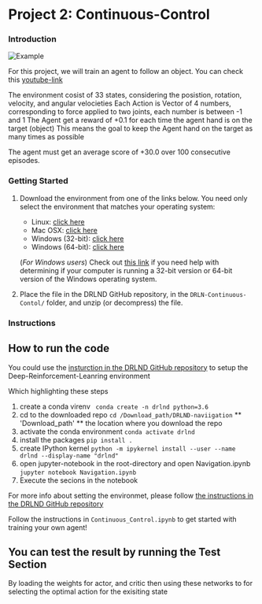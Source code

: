 # Project 2: Continuous-Control

### Introduction

![Example](environment.gif)

For this project, we will train an agent to follow an object. 
You can check this [youtube-link](https://www.youtube.com/watch?v=ZVIxt2rt1_4) 

The environment cosist of 33 states, considering the posistion, rotation, velocity, and angular velocieties 
Each Action is Vector of 4 numbers, corresponding to force applied to two joints, each number is between -1 and 1
The Agent get a reward of +0.1 for each time the agent hand is on the target (object) 
This means the goal to keep the Agent hand on the target as many times as possible

The agent must get an average score of +30.0 over 100 consecutive episodes.

### Getting Started

1. Download the environment from one of the links below.  You need only select the environment that matches your operating system:
    - Linux: [click here](https://s3-us-west-1.amazonaws.com/udacity-drlnd/P2/Reacher/one_agent/Reacher_Linux.zip)
    - Mac OSX: [click here](https://s3-us-west-1.amazonaws.com/udacity-drlnd/P2/Reacher/one_agent/Reacher.app.zip)
    - Windows (32-bit): [click here](https://s3-us-west-1.amazonaws.com/udacity-drlnd/P2/Reacher/one_agent/Reacher_Windows_x86.zip)
    - Windows (64-bit): [click here](https://s3-us-west-1.amazonaws.com/udacity-drlnd/P2/Reacher/one_agent/Reacher_Windows_x86_64.zip)
    
    (_For Windows users_) Check out [this link](https://support.microsoft.com/en-us/help/827218/how-to-determine-whether-a-computer-is-running-a-32-bit-version-or-64) if you need help with determining if your computer is running a 32-bit version or 64-bit version of the Windows operating system.

2. Place the file in the DRLND GitHub repository, in the `DRLN-Continuous-Contol/` folder, and unzip (or decompress) the file. 

### Instructions


## How to run the code
You could use the [insturction in the DRLND GitHub repository](https://github.com/udacity/deep-reinforcement-learning#dependencies) to setup the Deep-Reinforcement-Leanring environment 

Which highlighting these steps
1. create a conda virenv ``` conda create -n drlnd python=3.6```
2. cd to the downloaded repo ``` cd /Download_path/DRLND-naviigation ``` ** 'Download_path' ** the location where you download the repo
3. activate the conda environment ``` conda activate drlnd ```
4. install the packages ``` pip install . ```
5. create IPython kernel ``` python -m ipykernel install --user --name drlnd --display-name "drlnd" ``` 
6. open jupyter-notebook in the root-directory and open Navigation.ipynb ``` jupyter notebook Navigation.ipynb ```
7. Execute the secions in the notebook

For more info about setting the environmet, please follow [the instructions in the DRLND GitHub repository](https://github.com/udacity/deep-reinforcement-learning#dependencies)

Follow the instructions in `Continuous_Control.ipynb` to get started with training your own agent!  

## You can test the result by running the Test Section
By loading the weights for actor, and critic
then using these networks to for selecting the optimal action for the exisiting state
